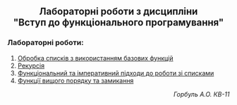 <h2 align="center">
Лабораторні роботи з дисципліни<br>
"Вступ до функціонального програмування"
</h2>

<p>
<h3>
Лабораторні роботи:
</h3>

1. [Обробка списків з використанням базових функцій](../../tree/lab1)
2. [Рекурсія](../../tree/lab2)
3. [Функціональний та імперативний підходи до роботи зі списками](../../tree/lab3)
4. [Функції вищого порядку та замикання](../../tree/lab4)

</p>

<p align="right"><i>Горбуль А.О. КВ-11</i></p>


